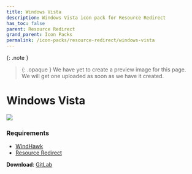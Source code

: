 ```yaml
---
title: Windows Vista
description: Windows Vista icon pack for Resource Redirect
has_toc: false
parent: Resource Redirect
grand_parent: Icon Packs
permalink: /icon-packs/resource-redirect/windows-vista
---
```


{: .note }
> {: .opaque }
> We have yet to create a preview image for this page.  
> We will get one uploaded as soon as we have it created.

Windows Vista
===========================

![][Preview]

### Requirements

*   [WindHawk][WindHawk]
*   [Resource Redirect][ResourceRedirect]


**Download**: [GitLab][GitLab]

<!-- ///////////////////////////////////////////////////////////////////////////////////////////////////////////////////////////////////////////////////// -->

[Preview]: https://gitlab.com/the-back-room/resource-redirect/-/tree/main/icon-packs/Windows-Vista/Extras/Preview.bmp 

[GitLab]: https://gitlab.com/the-back-room/resource-redirect/-/tree/main/icon-packs/Windows-Vista

[WindHawk]: https://windhawk.net/
[ResourceRedirect]: https://windhawk.net/mods/icon-resource-redirect

<!-- ///////////////////////////////////////////////////////////////////////////////////////////////////////////////////////////////////////////////////// -->
